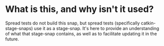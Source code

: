 # What is this, and why isn't it used?

Spread tests do not build this snap, but spread tests (specifically
catkin-stage-snaps) use it as a stage-snap. It's here to provide an
understanding of what that stage-snap contains, as well as to facilitate
updating it in the future.
